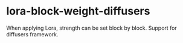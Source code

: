 # lora-block-weight-diffusers
When applying Lora, strength can be set block by block. Support for diffusers framework.
